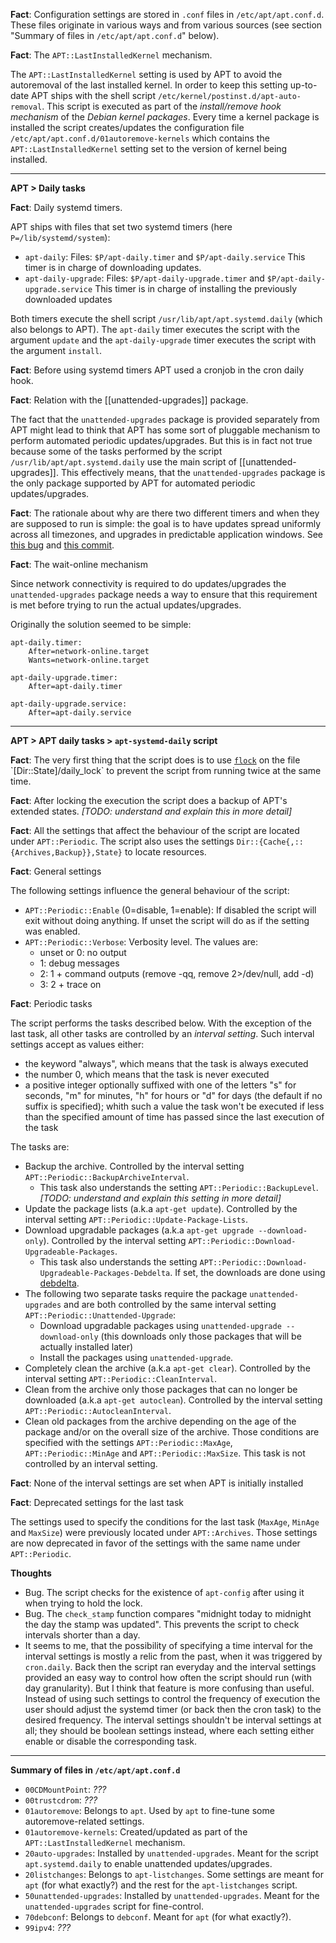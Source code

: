 **Fact**: Configuration settings are stored in `.conf` files in `/etc/apt/apt.conf.d`. These files originate in various ways and from various sources (see section "Summary of files in `/etc/apt/apt.conf.d`" below).

**Fact**: The `APT::LastInstalledKernel` mechanism.

The `APT::LastInstalledKernel` setting is used by APT to avoid the autoremoval of the last installed kernel. In order to keep this setting up-to-date APT ships with the shell script `/etc/kernel/postinst.d/apt-auto-removal`. This script is executed as part of the _install/remove hook mechanism_ of the _Debian kernel packages_. Every time a kernel package is installed the script creates/updates the configuration file `/etc/apt/apt.conf.d/01autoremove-kernels` which contains the `APT::LastInstalledKernel` setting set to the version of kernel being installed.

---

**APT > Daily tasks**

**Fact**: Daily systemd timers.

APT ships with files that set two systemd timers (here `P=/lib/systemd/system`):

- `apt-daily`:
	Files: `$P/apt-daily.timer` and `$P/apt-daily.service`
	This timer is in charge of downloading updates.
- `apt-daily-upgrade`:
	Files: `$P/apt-daily-upgrade.timer` and `$P/apt-daily-upgrade.service`
	This timer is in charge of installing the previously downloaded updates

Both timers execute the shell script `/usr/lib/apt/apt.systemd.daily` (which also belongs to APT). The `apt-daily` timer executes the script with the argument `update` and the `apt-daily-upgrade` timer executes the script with the argument `install`.

**Fact**: Before using systemd timers APT used a cronjob in the cron daily hook.

**Fact**: Relation with the [[unattended-upgrades]] package.

The fact that the `unattended-upgrades` package is provided separately from APT might lead to think that APT has some sort of pluggable mechanism to perform automated periodic updates/upgrades. But this is in fact not true because some of the tasks performed by the script `/usr/lib/apt/apt.systemd.daily` use the main script of [[unattended-upgrades]]. This effectively means, that the `unattended-upgrades` package is the only package supported by APT for automated periodic updates/upgrades.

**Fact**: The rationale about why are there two different timers and when they are supposed to run is simple: the goal is to have updates spread uniformly across all timezones, and upgrades in predictable application windows. See [this bug](https://bugs.launchpad.net/ubuntu/+source/apt/+bug/1686470) and [this commit](https://salsa.debian.org/apt-team/apt/-/commit/496313fb8e83af2ba71f6ce3d729be687c293dfd).

**Fact**: The wait-online mechanism

Since network connectivity is required to do updates/upgrades the `unattended-upgrades` package needs a way to ensure that this requirement is met before trying to run the actual updates/upgrades.

Originally the solution seemed to be simple:

```
apt-daily.timer:
	After=network-online.target
	Wants=network-online.target

apt-daily-upgrade.timer:
	After=apt-daily.timer

apt-daily-upgrade.service:
	After=apt-daily.service
```

---

**APT > APT daily tasks > `apt-systemd-daily` script**

**Fact**: The very first thing that the script does is to use [`flock`]([https://man7.org/linux/man-pages/man1/flock.1.html](https://man7.org/linux/man-pages/man1/flock.1.html)) on the file `[Dir::State]/daily_lock` to prevent the script from running twice at the same time.

**Fact**: After locking the execution the script does a backup of APT's extended states. _\[TODO: understand and explain this in more detail]_

**Fact**: All the settings that affect the behaviour of the script are located under `APT::Periodic`. The script also uses the settings `Dir::{Cache{,::{Archives,Backup}},State}` to locate resources.

**Fact**: General settings

The following settings influence the general behaviour of the script:

- `APT::Periodic::Enable` (0=disable, 1=enable): If disabled the script will exit without doing anything. If unset the script will do as if the setting was enabled.
- `APT::Periodic::Verbose`: Verbosity level. The values are:
	- unset or 0: no output
	- 1: debug messages
	- 2: 1 + command outputs (remove -qq, remove 2>/dev/null, add -d)
	- 3: 2 + trace on

**Fact**: Periodic tasks

The script performs the tasks described below. With the exception of the last task, all other tasks are controlled by an _interval setting_. Such interval settings accept as values either:

- the keyword "always", which means that the task is always executed
- the number 0, which means that the task is never executed
- a positive integer optionally suffixed with one of the letters "s" for seconds, "m" for minutes, "h" for hours or "d" for days (the default if no suffix is specified); whith such a value the task won't be executed if less than the specified amount of time has passed since the last execution of the task

The tasks are:

- Backup the archive. Controlled by the interval setting `APT::Periodic::BackupArchiveInterval`.
	- This task also understands the setting `APT::Periodic::BackupLevel`. _\[TODO: understand and explain this setting in more detail]_
- Update the package lists (a.k.a `apt-get update`). Controlled by the interval setting `APT::Periodic::Update-Package-Lists`.
- Download upgradable packages (a.k.a `apt-get upgrade --download-only`). Controlled by the interval setting `APT::Periodic::Download-Upgradeable-Packages`.
	- This task also understands the setting `APT::Periodic::Download-Upgradeable-Packages-Debdelta`. If set, the downloads are done using [debdelta]([https://debdelta.debian.net/](https://debdelta.debian.net/)).
- The following two separate tasks require the package `unattended-upgrades` and are both controlled by the same interval setting `APT::Periodic::Unattended-Upgrade`:
	- Download upgradable packages using `unattended-upgrade --download-only` (this downloads only those packages that will be actually installed later)
	- Install the packages using `unattended-upgrade`.
- Completely clean the archive (a.k.a `apt-get clear`). Controlled by the interval setting `APT::Periodic::CleanInterval`.
- Clean from the archive only those packages that can no longer be downloaded (a.k.a `apt-get autoclean`). Controlled by the interval setting `APT::Periodic::AutocleanInterval`.
- Clean old packages from the archive depending on the age of the package and/or on the overall size of the archive. Those conditions are specified with the settings `APT::Periodic::MaxAge`, `APT::Periodic::MinAge` and `APT::Periodic::MaxSize`. This task is not controlled by an interval setting.

**Fact**: None of the interval settings are set when APT is initially installed

**Fact**: Deprecated settings for the last task

The settings used to specify the conditions for the last task (`MaxAge`, `MinAge` and `MaxSize`) were previously located under `APT::Archives`. Those settings are now deprecated in favor of the settings with the same name under `APT::Periodic`.

**Thoughts**

- Bug. The script checks for the existence of `apt-config` after using it when trying to hold the lock.
- Bug. The `check_stamp` function compares "midnight today to midnight the day the stamp was updated". This prevents the script to check intervals shorter than a day.
- It seems to me, that the possibility of specifying a time interval for the interval settings is mostly a relic from the past, when it was triggered by `cron.daily`. Back then the script ran everyday and the interval settings provided an easy way to control how often the script should run (with day granularity). But I think that feature is more confusing than useful. Instead of using such settings to control the frequency of execution the user should adjust the systemd timer (or back then the cron task) to the desired frequency. The interval settings shouldn't be interval settings at all; they should be boolean settings instead, where each setting either enable or disable the corresponding task.

----------------------------------------------

**Summary of files in `/etc/apt/apt.conf.d`**

- `00CDMountPoint`: _???_
- `00trustcdrom`: _???_
- `01autoremove`: Belongs to `apt`. Used by `apt` to fine-tune some autoremove-related settings.
- `01autoremove-kernels`: Created/updated as part of the `APT::LastInstalledKernel` mechanism.
- `20auto-upgrades`: Installed by `unattended-upgrades`. Meant for the script `apt.systemd.daily` to enable unattended updates/upgrades.
- `20listchanges`: Belongs to `apt-listchanges`. Some settings are meant for `apt` (for what exactly?) and the rest for the `apt-listchanges` script.
- `50unattended-upgrades`: Installed by `unattended-upgrades`. Meant for the `unattended-upgrades` script for fine-control.
- `70debconf`: Belongs to `debconf`. Meant for `apt` (for what exactly?).
- `99ipv4`: _???_